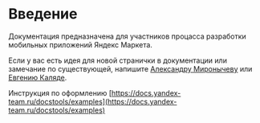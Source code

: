# Введение

Документация предназначена для участников процасса разработки мобильных приложений Яндекс Маркета.

Если у вас есть идея для новой странички в документации или замечание по существующей, напишите [Александру Миронычеву](https://staff.yandex-team.ru/aamironychev) или [Евгению Каляде](https://staff.yandex-team.ru/kalyada).

Инструкция по оформлению [https://docs.yandex-team.ru/docstools/examples](https://docs.yandex-team.ru/docstools/examples)
